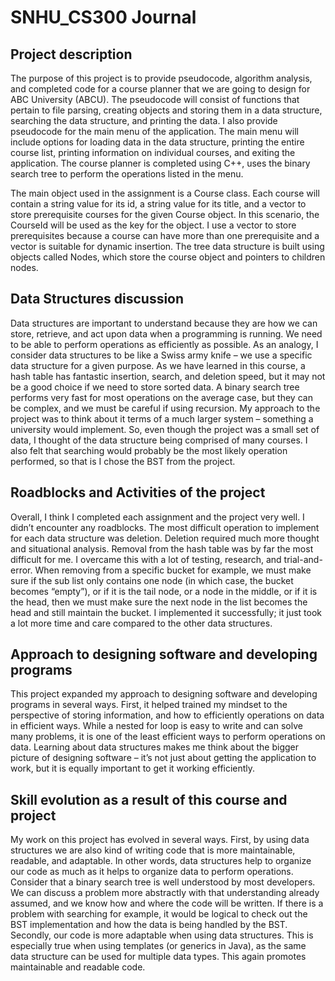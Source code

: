 # SNHU_CS300 Journal

## Project description
The purpose of this project is to provide pseudocode, algorithm analysis, and completed code for a course planner that we are going to design for ABC University (ABCU). The pseudocode will consist of functions that pertain to file parsing, creating objects and storing them in a data structure, searching the data structure, and printing the data. I also provide pseudocode for the main menu of the application. The main menu will include options for loading data in the data structure, printing the entire course list, printing information on individual courses, and exiting the application. The course planner is completed using C++, uses the binary search tree to perform the operations listed in the menu.

The main object used in the assignment is a Course class. Each course will contain a string value for its id, a string value for its title, and a vector to store prerequisite courses for the given Course object. In this scenario, the CourseId will be used as the key for the object. I use a vector to store prerequisites because a course can have more than one prerequisite and a vector is suitable for dynamic insertion. The tree data structure is built using objects called Nodes, which store the course object and pointers to children nodes.

## Data Structures discussion
Data structures are important to understand because they are how we can store, retrieve, and act upon data when a programming is running. We need to be able to perform operations as efficiently as possible. As an analogy, I consider data structures to be like a Swiss army knife – we use a specific data structure for a given purpose. As we have learned in this course, a hash table has fantastic insertion, search, and deletion speed, but it may not be a good choice if we need to store sorted data. A binary search tree performs very fast for most operations on the average case, but they can be complex, and we must be careful if using recursion. My approach to the project was to think about it terms of a much larger system – something a university would implement. So, even though the project was a small set of data, I thought of the data structure being comprised of many courses. I also felt that searching would probably be the most likely operation performed, so that is I chose the BST from the project.

## Roadblocks and Activities of the project
Overall, I think I completed each assignment and the project very well. I didn’t encounter any roadblocks. The most difficult operation to implement for each data structure was deletion. Deletion required much more thought and situational analysis. Removal from the hash table was by far the most difficult for me.  I overcame this with a lot of testing, research, and trial-and-error. When removing from a specific bucket for example, we must make sure if the sub list only contains one node (in which case, the bucket becomes “empty”), or if it is the tail node, or a node in the middle, or if it is the head, then we must make sure the next node in the list becomes the head and still maintain the bucket. I implemented it successfully; it just took a lot more time and care compared to the other data structures.

## Approach to designing software and developing programs
This project expanded my approach to designing software and developing programs in several ways. First, it helped trained my mindset to the perspective of storing information, and how to efficiently operations on data in efficient ways. While a nested for loop is easy to write and can solve many problems, it is one of the least efficient ways to perform operations on data. Learning about data structures makes me think about the bigger picture of designing software – it’s not just about getting the application to work, but it is equally important to get it working efficiently.

## Skill evolution as a result of this course and project
My work on this project has evolved in several ways. First, by using data structures we are also kind of writing code that is more maintainable, readable, and adaptable. In other words, data structures help to organize our code as much as it helps to organize data to perform operations. Consider that a binary search tree is well understood by most developers. We can discuss a problem more abstractly with that understanding already assumed, and we know how and where the code will be written. If there is a problem with searching for example, it would be logical to check out the BST implementation and how the data is being handled by the BST. Secondly, our code is more adaptable when using data structures. This is especially true when using templates (or generics in Java), as the same data structure can be used for multiple data types. This again promotes maintainable and readable code.


